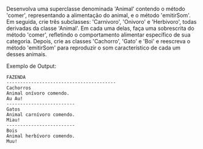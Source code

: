 Desenvolva uma superclasse denominada 'Animal' contendo o método 'comer', representando a alimentação do animal, e o método 'emitirSom'. Em seguida, crie três subclasses: 'Carnivoro', 'Onivoro' e 'Herbivoro', todas derivadas da classe 'Animal'. Em cada uma delas, faça uma sobrescrita do método 'comer', refletindo o comportamento alimentar específico de sua categoria. Depois, crie as classes 'Cachorro', 'Gato' e 'Boi' e reescreva o método 'emitirSom' para reproduzir o som característico de cada um desses animais.

Exemplo de Output:
~~~
FAZENDA
----------------------------------------
Cachorros
Animal onívoro comendo.
Au Au!
-------------------------
Gatos
Animal carnívoro comendo.
Miau!
-------------------------
Bois
Animal herbívoro comendo.
Muu!
~~~